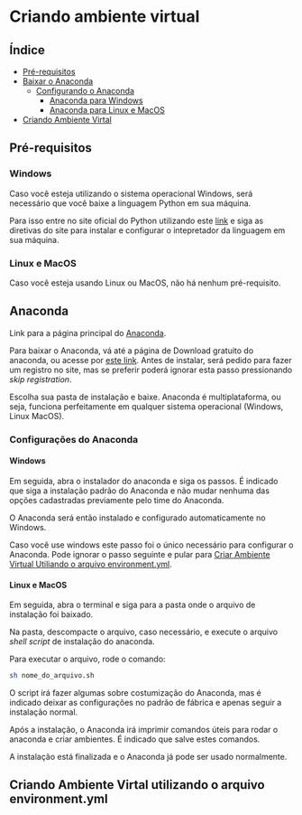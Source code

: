 # Criando ambiente virtual

## Índice
- [Pré-requisitos](#pré-requisitos)
- [Baixar o Anaconda](#anaconda)
    - [Configurando o Anaconda](#configurações-do-anaconda)
        - [Anaconda para Windows](#windows-1)
        - [Anaconda para Linux e MacOS](#linux-e-macos-1)
- [Criando Ambiente Virtal](#criando-ambiente-virtal-utilizando-o-arquivo-environmentyml)

## Pré-requisitos
### Windows
Caso você esteja utilizando o sistema operacional Windows, será necessário que você baixe a linguagem Python em sua máquina.

Para isso entre no site oficial do Python utilizando este [link](https://www.python.org/) e siga as diretivas do site para instalar e configurar o intepretador da linguagem em sua máquina.

### Linux e MacOS
Caso você esteja usando Linux ou MacOS, não há nenhum pré-requisito.

## Anaconda
Link para a página principal do [Anaconda](https://anaconda.org/).

Para baixar o Anaconda, vá até a página de Download gratuito do anaconda, ou acesse por [este link](https://www.anaconda.com/download). Antes de instalar, será pedido para fazer um registro no site, mas se preferir poderá ignorar esta passo pressionando *skip registration*.

Escolha sua pasta de instalação e baixe. Anaconda é multiplataforma, ou seja, funciona perfeitamente em qualquer sistema operacional (Windows, Linux MacOS).

### Configurações do Anaconda
#### Windows
Em seguida, abra o instalador do anaconda e siga os passos. É indicado que siga a instalação padrão do Anaconda e não mudar nenhuma das opções cadastradas previamente pelo time do Anaconda.

O Anaconda será então instalado e configurado automaticamente no Windows.

Caso você use windows este passo foi o único necessário para configurar o Anaconda. Pode ignorar o passo seguinte e pular para [Criar Ambiente Virtual Utiliando o arquivo environment.yml](#criando-ambiente-virtal-utilizando-o-arquivo-environmentyml).

#### Linux e MacOS
Em seguida, abra o terminal e siga para a pasta onde o arquivo de instalação foi baixado.

Na pasta, descompacte o arquivo, caso necessário, e execute o arquivo *shell script* de instalação do anaconda.

Para executar o arquivo, rode o comando:
```sh
sh nome_do_arquivo.sh
```

O script irá fazer algumas sobre costumização do Anaconda, mas é indicado deixar as configurações no padrão de fábrica e apenas seguir a instalação normal.

Após a instalação, o Anaconda irá imprimir comandos úteis para rodar o anaconda e criar ambientes. É indicado que salve estes comandos.

A instalação está finalizada e o Anaconda já pode ser usado normalmente.

## Criando Ambiente Virtal utilizando o arquivo environment.yml
